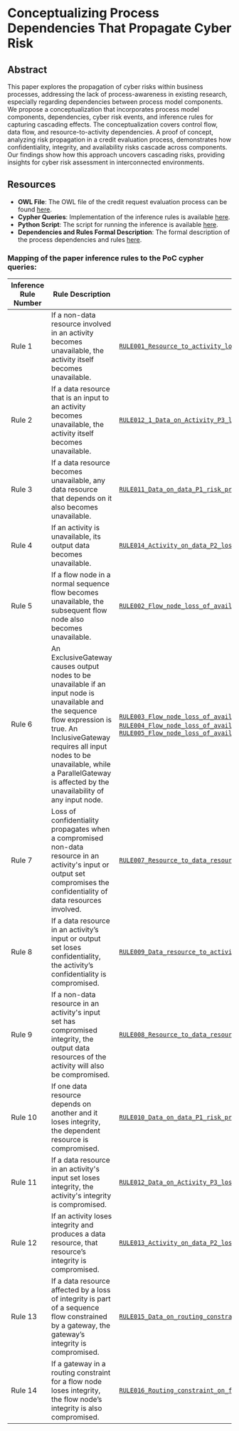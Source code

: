 # Conceptualizing Process Dependencies That Propagate Cyber Risk

## Abstract
This paper explores the propagation of cyber risks within business processes, addressing the lack of process-awareness in existing research, especially regarding dependencies between process model components. We propose a conceptualization that incorporates process model components, dependencies, cyber risk events, and inference rules for capturing cascading effects. The conceptualization covers control flow, data flow, and resource-to-activity dependencies. A proof of concept, analyzing risk propagation in a credit evaluation process, demonstrates how confidentiality, integrity, and availability risks cascade across components. Our findings show how this approach uncovers cascading risks, providing insights for cyber risk assessment in interconnected environments.

## Resources

- **OWL File**: The OWL file of the credit request evaluation process can be found [here](./bbo_credit_request.xml).
- **Cypher Queries**: Implementation of the inference rules is available [here](./queries).
- **Python Script**: The script for running the inference is available [here](./risk_prop_demo.py).
- **Dependencies and Rules Formal Description**: The formal description of the process dependencies and rules [here](./Process_dependencies_that_propagate_cyber_risk__Process_dependencies_and_inference_rules.pdf).

### Mapping of the paper inference rules to the PoC cypher queries:

| Inference Rule Number | Rule Description                                                                                  | Cypher Query Name                                                                                          |
|------------------------|---------------------------------------------------------------------------------------------------|------------------------------------------------------------------------------------------------------------|
| Rule 1                 | If a non-data resource involved in an activity becomes unavailable, the activity itself becomes unavailable. | [`RULE001_Resource_to_activity_loss_of_availability_propagation.cypher`](./queries/RULE001_Resource_to_activity_loss_of_availability_propagation.cypher) |
| Rule 2                 | If a data resource that is an input to an activity becomes unavailable, the activity itself becomes unavailable. | [`RULE012_1_Data_on_Activity_P3_loss_of_availability_propagation.cypher`](./queries/RULE012_1_Data_on_Activity_P3_loss_of_availability_propagation.cypher) |
| Rule 3                 | If a data resource becomes unavailable, any data resource that depends on it also becomes unavailable. | [`RULE011_Data_on_data_P1_risk_propagation_of_availability.cypher`](./queries/RULE011_Data_on_data_P1_risk_propagation_of_availability.cypher) |
| Rule 4                 | If an activity is unavailable, its output data becomes unavailable.                                | [`RULE014_Activity_on_data_P2_loss_of_availability_propagation.cypher`](./queries/RULE014_Activity_on_data_P2_loss_of_availability_propagation.cypher) |
| Rule 5                 | If a flow node in a normal sequence flow becomes unavailable, the subsequent flow node also becomes unavailable. | [`RULE002_Flow_node_loss_of_availability_propagation_via_sequence_flow_pattern.cypher`](./queries/RULE002_Flow_node_loss_of_availability_propagation_via_sequence_flow_pattern.cypher) |
| Rule 6                 | An ExclusiveGateway causes output nodes to be unavailable if an input node is unavailable and the sequence flow expression is true. An InclusiveGateway requires all input nodes to be unavailable, while a ParallelGateway is affected by the unavailability of any input node. | [`RULE003_Flow_node_loss_of_availability_propagation_via_xor_pattern.cypher`](./queries/RULE003_Flow_node_loss_of_availability_propagation_via_xor_pattern.cypher); [`RULE004_Flow_node_loss_of_availability_propagation_via_or_pattern.cypher`](./queries/RULE004_Flow_node_loss_of_availability_propagation_via_or_pattern.cypher); [`RULE005_Flow_node_loss_of_availability_propagation_via_parallel_pattern.cypher`](./queries/RULE005_Flow_node_loss_of_availability_propagation_via_parallel_pattern.cypher) |
| Rule 7                 | Loss of confidentiality propagates when a compromised non-data resource in an activity's input or output set compromises the confidentiality of data resources involved. | [`RULE007_Resource_to_data_resource_loss_of_confidentiality_propagation.cypher`](./queries/RULE007_Resource_to_data_resource_loss_of_confidentiality_propagation.cypher) |
| Rule 8                 | If a data resource in an activity’s input or output set loses confidentiality, the activity’s confidentiality is compromised. | [`RULE009_Data_resource_to_activity_loss_of_confidentiality_propagation_P2_P3.cypher`](./queries/RULE009_Data_resource_to_activity_loss_of_confidentiality_propagation_P2_P3.cypher) |
| Rule 9                 | If a non-data resource in an activity's input set has compromised integrity, the output data resources of the activity will also be compromised. | [`RULE008_Resource_to_data_resource_loss_of_integrity_propagation.cypher`](./queries/RULE008_Resource_to_data_resource_loss_of_integrity_propagation.cypher) |
| Rule 10                | If one data resource depends on another and it loses integrity, the dependent resource is compromised. | [`RULE010_Data_on_data_P1_risk_propagation_of_integrity.cypher`](./queries/RULE010_Data_on_data_P1_risk_propagation_of_integrity.cypher) |
| Rule 11                | If a data resource in an activity's input set loses integrity, the activity's integrity is compromised. | [`RULE012_Data_on_Activity_P3_loss_of_integrity_propagation.cypher`](./queries/RULE012_Data_on_Activity_P3_loss_of_integrity_propagation.cypher) |
| Rule 12                | If an activity loses integrity and produces a data resource, that resource’s integrity is compromised. | [`RULE013_Activity_on_data_P2_loss_of_integrity_propagation.cypher`](./queries/RULE013_Activity_on_data_P2_loss_of_integrity_propagation.cypher) |
| Rule 13                | If a data resource affected by a loss of integrity is part of a sequence flow constrained by a gateway, the gateway’s integrity is compromised. | [`RULE015_Data_on_routing_constraint_P5_loss_of_integrity_propagation.cypher`](./queries/RULE015_Data_on_routing_constraint_P5_loss_of_integrity_propagation.cypher) |
| Rule 14                | If a gateway in a routing constraint for a flow node loses integrity, the flow node’s integrity is also compromised. | [`RULE016_Routing_constraint_on_flow_node_P6_loss_of_integrity_propagation.cypher`](./queries/RULE016_Routing_constraint_on_flow_node_P6_loss_of_integrity_propagation.cypher) |





